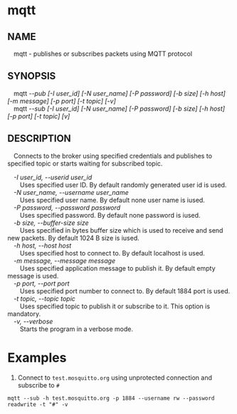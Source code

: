 # mqtt
## NAME
&emsp;mqtt - publishes or subscribes packets using MQTT protocol
## SYNOPSIS
&emsp;mqtt _--pub [-I user_id] [-N user_name] [-P password] [-b size] [-h host] [-m message] [-p port] [-t topic] [-v]_  
&emsp;mqtt _--sub [-I user_id] [-N user_name] [-P password] [-b size] [-h host] [-p port] [-t topic] [v]_  
## DESCRIPTION
&emsp;Connects to the broker using specified credentials and publishes to specified topic or starts waiting for subscribed topic.

&emsp;_-I user_id, --userid user_id_  
&emsp;&emsp;Uses specified user ID. By default randomly generated user id is used.  
&emsp;_-N user_name, --username user_name_  
&emsp;&emsp;Uses specified user name. By default none user name is iused.  
&emsp;_-P password, --password password_  
&emsp;&emsp;Uses specified password. By default none password is iused.  
&emsp;_-b size, --buffer-size size_  
&emsp;&emsp;Uses specified in bytes buffer size which is used to receive and send new packets. By default 1024 B size is iused.  
&emsp;_-h host, --host host_  
&emsp;&emsp;Uses specified host to connect to. By default localhost is used.  
&emsp;_-m message, --message message_  
&emsp;&emsp;Uses specified application message to publish it. By default empty message is used.  
&emsp;_-p port, --port port_  
&emsp;&emsp;Uses specified port number to connect to. By default 1884 port is used.  
&emsp;_-t topic, --topic topic_  
&emsp;&emsp;Uses specified topic to publish it or subscribe to it. This option is mandatory.  
&emsp;_-v, --verbose_  
&emsp;&emsp;Starts the program in a verbose mode.  
# Examples
1. Connect to `test.mosquitto.org` using unprotected connection and subscribe to `#`
```
mqtt --sub -h test.mosquitto.org -p 1884 --username rw --password readwrite -t "#" -v
```

